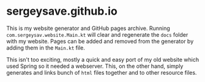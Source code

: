 # sergeysave.github.io

This is my website generator and GitHub pages archive.
Running `com.sergeysav.website.Main.kt` will clear and regenerate 
the `docs` folder with my website. Pages can be added and removed from
the generator by adding them in the `Main.kt` file.

This isn't too exciting, mostly a quick and easy port of my old website
which used Spring so it needed a webserver. This, on the other hand, simply
generates and links bunch of `html` files together and to other resource files.
